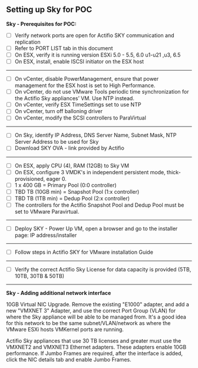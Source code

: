 ## Setting up Sky for POC

   
**Sky - Prerequisites for POC:**
	
- [ ] Verify network ports are open for Actifio SKY communication and replication
- [ ] Refer to PORT LIST tab in this document
- [ ] On ESX, verify it is running version ESXi 5.0 - 5.5, 6.0 u1-u21 ,u3, 6.5
- [ ] On ESX, install, enable ISCSI initiator on the ESX host
-----------------
- [ ] On vCenter, disable PowerManagement, ensure that power management for the ESX host is set to High Performance.
- [ ] On vCenter, do not use VMware Tools periodic time synchronization for the Actifio Sky appliances’ VM. Use NTP instead.
- [ ] On vCenter, verify ESX TimeSettings set to use NTP
- [ ] On vCenter, turn off balloning driver
- [ ] On vCenter, modify the SCSI controllers to ParaVirtual 
-----------------  
- [ ] On Sky, identify IP Address, DNS Server Name, Subnet Mask, NTP Server Address to be used for Sky
- [ ] Download SKY OVA - link provided by Actifio 
-----------------
- [ ] On ESX, apply CPU (4), RAM (12GB) to Sky VM
- [ ] On ESX, configure 3 VMDK's in independent persistent mode, thick-provisioned, eager 0.
- [ ] 1 x 400 GB = Primary Pool (0:0 controller)
- [ ] TBD TB (10GB min)  = Snapshot Pool (1:x controller)
- [ ] TBD TB (1TB min)  = Dedup Pool (2:x controller) 
- [ ] The controllers for the Actifio Snapshot Pool and Dedup Pool must be set to VMware Paravirtual.
-----------------   
- [ ] Deploy SKY - Power Up VM, open a browser and go to the installer page:  IP address/installer
-----------------   
- [ ] Follow steps in Actifio SKY for VMware installation Guide
-----------------   
- [ ] Verify the correct Actifio Sky License for data capacity is provided (5TB, 10TB, 30TB & 50TB)

- - -

**Sky - Adding additional network interface**
   
10GB Virtual NIC Upgrade. Remove the existing "E1000" adapter, and add a new "VMXNET 3" Adapter, and use the correct Port Group (VLAN) for where the Sky appliance will be able to be managed from. It's a good idea for this network to be the same subnet/VLAN/network as where the VMware ESXi hosts VMKernel ports are running.   
   
Actifio Sky appliances that use 30 TB licenses and greater must use the VMXNET2 and VMXNET3 Ethernet adapters. These adapters enable 10GB performance. If Jumbo Frames are required, after the interface is added, click the NIC details tab and enable Jumbo Frames.
